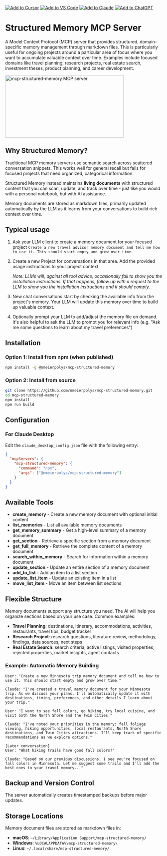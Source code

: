 [![Add to Cursor](https://fastmcp.me/badges/cursor_dark.svg)](https://fastmcp.me/MCP/Details/809/structured-memory)
[![Add to VS Code](https://fastmcp.me/badges/vscode_dark.svg)](https://fastmcp.me/MCP/Details/809/structured-memory)
[![Add to Claude](https://fastmcp.me/badges/claude_dark.svg)](https://fastmcp.me/MCP/Details/809/structured-memory)
[![Add to ChatGPT](https://fastmcp.me/badges/chatgpt_dark.svg)](https://fastmcp.me/MCP/Details/809/structured-memory)

# Structured Memory MCP Server

A Model Context Protocol (MCP) server that provides structured, domain-specific memory management through markdown files. This is particularly useful for ongoing projects around a particular area of focus where you want to accumulate valuable context over time. Examples include focused domains like travel planning, research projects, real estate search, investment theses, product planning, and career development.

<a href="https://glama.ai/mcp/servers/@nmeierpolys/mcp-structured-memory">
  <img width="380" height="200" src="https://glama.ai/mcp/servers/@nmeierpolys/mcp-structured-memory/badge" alt="mcp-structured-memory MCP server" />
</a>

## Why Structured Memory?

Traditional MCP memory servers use semantic search across scattered conversation snippets. This works well for general recall but fails for focused projects that need organized, categorical information.

Structured Memory instead maintains **living documents** with structured content that you can scan, update, and track over time - just like you would with a personal notebook, but with AI assistance.

Memory documents are stored as markdown files, primarily updated automatically by the LLM as it learns from your conversations to build rich context over time.

## Typical usage
1. Ask your LLM client to create a memory document for your focused project
   `Create a new travel advisor memory document and tell me how to use it. This should start empty and grow over time.`
2. Create a new Project for conversations in that area. Add the provided usage instructions to your project context

    *Note: LLMs will, against all tool advice, occasionally fail to show you the installation instructions. If that happens, follow up with a request to the LLM to show you the installation instructions and it should comply.*

3. New chat conversations start by checking the available info from the project's memory. Your LLM will update this memory over time to build up valuable context.
4. Optionally prompt your LLM to add/adjust the memory file on demand. It's also helpful to ask the LLM to prompt you for relevant info (e.g. "Ask me some questions to learn about my travel preferences")

## Installation

### Option 1: Install from npm (when published)
```bash
npm install -g @nmeierpolys/mcp-structured-memory
```

### Option 2: Install from source
```bash
git clone https://github.com/nmeierpolys/mcp-structured-memory.git
cd mcp-structured-memory
npm install
npm run build
```

## Configuration

### For Claude Desktop
Edit the `claude_desktop_config.json` file with the following entry:

```json
{
  "mcpServers": {
    "mcp-structured-memory": {
      "command": "npx",
      "args": ["@nmeierpolys/mcp-structured-memory"]
    }
  }
}
```

## Available Tools

- **create_memory** - Create a new memory document with optional initial content
- **list_memories** - List all available memory documents
- **get_memory_summary** - Get a high-level summary of a memory document
- **get_section** - Retrieve a specific section from a memory document
- **get_full_memory** - Retrieve the complete content of a memory document
- **search_within_memory** - Search for information within a memory document
- **update_section** - Update an entire section of a memory document
- **add_to_list** - Add an item to a list section
- **update_list_item** - Update an existing item in a list
- **move_list_item** - Move an item between list sections

## Flexible Structure

Memory documents support any structure you need. The AI will help you organize sections based on your use case. Common examples:

- **Travel Planning**: destinations, itinerary, accommodations, activities, restaurants, travel tips, budget tracker
- **Research Project**: research questions, literature review, methodology, findings, data sources, next steps
- **Real Estate Search**: search criteria, active listings, visited properties, rejected properties, market insights, agent contacts

### Example: Automatic Memory Building

```
User: "Create a new Minnesota trip memory document and tell me how to use it. This should start empty and grow over time."

Claude: "I've created a travel memory document for your Minnesota trip. As we discuss your plans, I'll automatically update it with destinations, timing, preferences, and other details I learn about your trip."

User: "I want to see fall colors, go hiking, try local cuisine, and visit both the North Shore and the Twin Cities."

Claude: "I've noted your priorities in the memory: fall foliage viewing, hiking opportunities, local restaurants, North Shore destinations, and Twin Cities attractions. I'll keep track of specific recommendations as we explore options."

[Later conversation]
User: "What hiking trails have good fall colors?"

Claude: "Based on our previous discussions, I see you're focused on fall colors in Minnesota. Let me suggest some trails and I'll add the best ones to your travel memory..."
```

## Backup and Version Control

The server automatically creates timestamped backups before major updates.

## Storage Locations

Memory document files are stored as markdown files in:

- **macOS**: `~/Library/Application Support/mcp-structured-memory/`
- **Windows**: `%LOCALAPPDATA%\mcp-structured-memory\`
- **Linux**: `~/.local/share/mcp-structured-memory/`